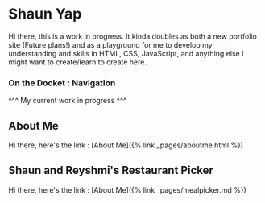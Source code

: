 # Shaun Yap

Hi there, this is a work in progress. It kinda doubles as both a new portfolio site (Future plans!) and as a playground for me to develop my understanding and skills in HTML, CSS, JavaScript, and anything else I might want to create/learn to create here.

### On the Docket : Navigation
^^^ My current work in progress ^^^

## About Me
Hi there, here's the link : [About Me]({% link _pages/aboutme.html %})

## Shaun and Reyshmi's Restaurant Picker
Hi there, here's the link : [About Me]({% link _pages/mealpicker.md %})